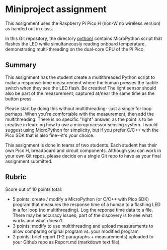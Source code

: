 # Miniproject assignment

This assignment uses the Raspberry Pi Pico H (non-W no wireless version) as handed out in class.

In this Git repository, the directory
[python/](./python)
contains MicroPython script that flashes the LED while simultaneously reading onboard temperature, demonstrating multi-threading on the dual-core CPU of the Pi Pico.

## Summary

This assignment has the student create a multithreaded Python script to make a response-time measurement where the human presses the tactile switch when they see the LED flash.
Be creative!
The light sensor should also be part of the measurement, captured at/near the same time as the button press.

Please start by doing this without multithreading--just a single for loop perhaps.
When you're comfortable with the measurement, then add the multithreading.
There is no specific "right" answer, as the point is to be creative in learning how to use a microprocessor sensing system.
I would suggest using MicroPython for simplicity, but if you prefer C/C++ with the Pico SDK that is also fine--it's your choice.

This assignment is done in teams of two students.
Each student has their own Pico H, breadboard and circuit components.
Although you can work in your own Git repos, please decide on a single Git repo to have as your final assignment submitted.

## Rubric

Score out of 10 points total:

* 5 points: create / modify a MicroPython (or C/C++ with Pico SDK) program that measures the response time of a human to a flashing LED in a for loop (no multithreading). Log the reponse time data to a file. There may be accuracy issues, part of the discovery is to see what works and what doesn't.
* 3 points: modify to use multithreading and upload measurements to allow comparing original program vs. your modified program
* 2 points: brief report (1-2 paragraphs + measurements) uploaded to your Github repo as Report.md (markdown text file)

